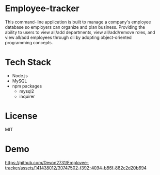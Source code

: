# Employee-tracker

This command-line application is built to manage a company's employee database so employers can organize and plan business. Providing the ability to users to view all/add departments, view all/add/remove roles, and view all/add employees through cli by adopting object-oriented programming concepts.

# Tech Stack

- Node.js
- MySQL
- npm packages
  - mysql2
  - inquirer

# License

MIT

# Demo






https://github.com/Devon2731/Employee-tracker/assets/141438012/30747502-f392-4094-b86f-882c2d20b694


